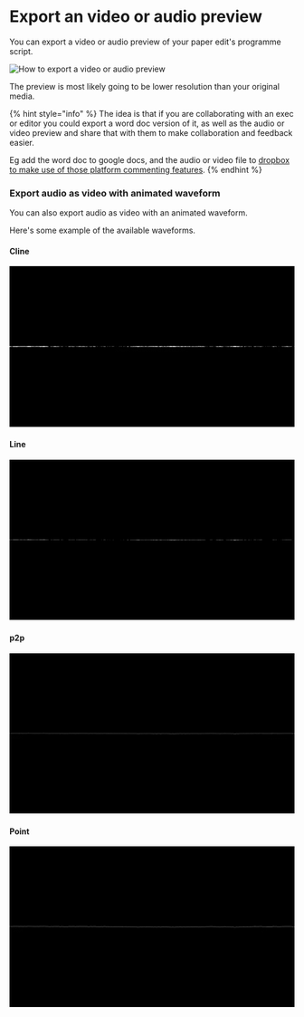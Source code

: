 # Export an video or audio preview

You can export a video or audio preview of your paper edit's programme script. 

![How to export a video or audio preview](https://user-images.githubusercontent.com/4661975/76130478-e5ba7c00-5fd8-11ea-914f-586df0286d97.gif)

The preview is most likely going to be lower resolution than your original media. 

{% hint style="info" %}
The idea is that if you are collaborating with an exec or editor you could export a word doc version of it, as well as the audio or video preview and share that with them to make collaboration and feedback easier.  
  
Eg add the word doc to google docs, and the audio or video file to [dropbox to make use of those platform commenting features](https://help.dropbox.com/files-folders/share/comment-timestamp).
{% endhint %}

### Export audio as video with animated waveform

You can also export audio as video with an animated  waveform.   
  
  
  
Here's some example of the available waveforms.

#### Cline

![Cline](../.gitbook/assets/cline.gif)

#### Line

![line](../.gitbook/assets/line.gif)

#### p2p

![p2p](../.gitbook/assets/p2p.gif)

#### Point

![](../.gitbook/assets/point.gif)





#### 

